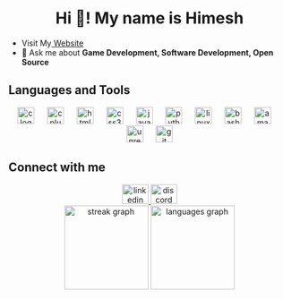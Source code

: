 <h1 align="center">Hi 👋! My name is Himesh</h1>
<ul>
  <li>Visit My<a href="https:://himeshkundal.tech" target="_blank"> Website </a></li>
  <li>💬 Ask me about <strong>Game Development, Software Development, Open Source</strong></li>
</ul>
<h2> Languages and Tools</h2>
<div align="center">
  <img src="https://cdn.jsdelivr.net/gh/devicons/devicon/icons/c/c-original.svg" height="30" alt="c logo"  />
  <img width="15" />
  <img src="https://cdn.jsdelivr.net/gh/devicons/devicon/icons/cplusplus/cplusplus-original.svg" height="30" alt="cplusplus logo"  />
  <img width="15" />
  <img src="https://cdn.jsdelivr.net/gh/devicons/devicon/icons/html5/html5-original.svg" height="30" alt="html5 logo"  />
  <img width="15" />
  <img src="https://cdn.jsdelivr.net/gh/devicons/devicon/icons/css3/css3-original.svg" height="30" alt="css3 logo"  />
  <img width="15" />
  <img src="https://cdn.jsdelivr.net/gh/devicons/devicon/icons/javascript/javascript-original.svg" height="30" alt="javascript logo"  />
  <img width="15" />
  <img src="https://cdn.jsdelivr.net/gh/devicons/devicon/icons/python/python-original.svg" height="30" alt="python logo"  />
  <img width="15" />
  <img src="https://cdn.jsdelivr.net/gh/devicons/devicon/icons/linux/linux-original.svg" height="30" alt="linux logo"  />
  <img width="15" />
  <img src="https://cdn.simpleicons.org/gnubash/4EAA25" height="30" alt="bash logo"  />
  <img width="15" />
  <img src="https://skillicons.dev/icons?i=aws" height="30" alt="amazonwebservices logo"  />
  <img width="15" />
  <img src="https://skillicons.dev/icons?i=unreal" height="30" alt="unrealengine logo"  />
  <img width="15" />
  <img src="https://cdn.simpleicons.org/git/F05032" height="30" alt="git logo"  />
</div>
<h2>Connect with me</h2>
<div align="center">
  <a href="https://www.linkedin.com/in/himesh-kundal-140059287/" target="_blank">
    <img src="https://raw.githubusercontent.com/maurodesouza/profile-readme-generator/master/src/assets/icons/social/linkedin/default.svg" width="47" height="35" alt="linkedin logo"  />
  </a>
  <a href="himeshkundal.tech" target="_blank">
    <img src="https://raw.githubusercontent.com/maurodesouza/profile-readme-generator/master/src/assets/icons/social/discord/default.svg" width="47" height="35" alt="discord logo"  />
  </a>

</div>

<div align="center">
  <img src="https://streak-stats.demolab.com?user=Himesh-Kundal&locale=en&mode=daily&theme=radical&hide_border=false&border_radius=5" height="150" alt="streak graph"  />
  <img src="https://github-readme-stats.vercel.app/api/top-langs?username=Himesh-Kundal&locale=en&hide_title=false&layout=compact&card_width=320&langs_count=5&theme=radical&hide_border=false" height="150" alt="languages graph"  />
</div>

<br clear="both">
